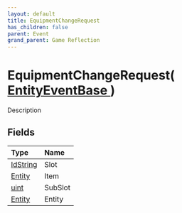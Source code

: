 ```yaml
---
layout: default
title: EquipmentChangeRequest
has_children: false
parent: Event
grand_parent: Game Reflection
---
```

# EquipmentChangeRequest( [ EntityEventBase ](/riftbreaker-wiki/docs/game-reflection/events/entity_event_base/) )
Description 

## Fields

| Type | Name |
|:----------|:--------------|
| [IdString](/riftbreaker-wiki/docs/game-reflection/components/id_string/) | Slot |
| [Entity](/riftbreaker-wiki/docs/game-reflection/classes/entity/) | Item |
| [uint](/riftbreaker-wiki/docs/game-reflection/components/uint/) | SubSlot |
| [Entity](/riftbreaker-wiki/docs/game-reflection/classes/entity/) | Entity |

